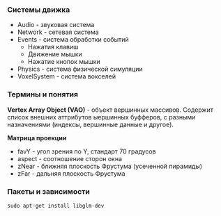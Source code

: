 ### Системы движка

- Audio - звуковая система
- Network - сетевая система
- Events - система обработки событий
  - Нажатия клавиш
  - Движение мышки
  - Нажатие кнопок мышки
- Physics - система физической симуляции
- VoxelSystem - система вокселей

### Термины и понятия

**Vertex Array Object (VAO)** - объект вершинных массивов.
Содержит список внешних аттрибутов ыершинных буфферов, с разными назначениями (индексы, вершинные данные и другое).

**Матрица проекции**

- favY - угол зрения по Y, стандарт 70 градусов
- aspect - соотношение сторон окна
- zNear - ближняя плоскость Фрустума (усеченной пирамиды)
- zFar - дальняя плоскость Фрустума

### Пакеты и зависимости

`sudo apt-get install libglm-dev`
